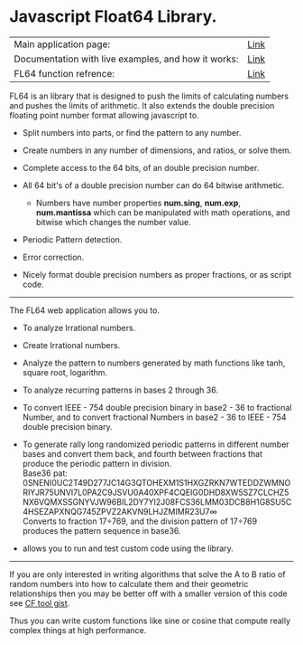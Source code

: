 Javascript Float64 Library.
=============================

<table>
  <tr><td>Main application page:</td><td><a href="https://recoskie.github.io/Fl64/">Link</a></td></tr>
  <tr><td>Documentation with live examples, and how it works:</td><td><a href="https://recoskie.github.io/Fl64/docs/Examples.html">Link</a></td></tr>
  <tr><td>FL64 function refrence:</td><td><a href="https://github.com/Recoskie/Fl64/wiki/Reference.">Link</a></td></tr>
</table>

FL64 is an library that is designed to push the limits of calculating numbers and pushes the limits of arithmetic. It also extends the double precision floating point number format allowing javascript to.<br />

* Split numbers into parts, or find the pattern to any number.<br />

* Create numbers in any number of dimensions, and ratios, or solve them.<br />

* Complete access to the 64 bits, of an double precision number.<br />

* All 64 bit's of a double precision number can do 64 bitwise arithmetic.<br />

  * Numbers have number properties **num.sing**, **num.exp**, **num.mantissa** which can be manipulated with math operations, and bitwise which changes the number value.<br />
  
* Periodic Pattern detection.<br />

* Error correction.<br />

* Nicely format double precision numbers as proper fractions, or as script code.<br />

------------------------------------------------------------------------------

The FL64 web application allows you to. <br />

* To analyze Irrational numbers. <br />

* Create Irrational numbers.<br />

* Analyze the pattern to numbers generated by math functions like tanh, square root, logarithm.

* To analyze recurring patterns in bases 2 through 36. <br />

* To convert IEEE - 754 double precision binary in base2 - 36 to fractional Number, and to convert fractional Numbers in base2 - 36 to IEEE - 754 double precision binary.<br />

* To generate rally long randomized periodic patterns in different number bases and convert them back, and fourth between fractions that produce the periodic pattern in division.<br />
  Base36 pat: 0SNENI0UC2T49D277JC14G3QTOHEXM1S1HXGZRKN7WTEDDZWMNORIYJR75UNVI7L0PA2C9JSVU0A40XPF4CQEIG0DHD8XW5SZ7CLCHZ5NX6VQMXSSGNYVJW96BIL2DY7YI2J08FCS36LMM03DCB8H1G8SU5C4HSEZAPXNQG745ZPVZ2AKVN9LHJZMIMR23U7∞ <br /> Converts to fraction 17÷769, and the division pattern of 17÷769 produces the pattern sequence in base36.

* allows you to run and test custom code using the library.

------------------------------------------------------------------------------

If you are only interested in writing algorithms that solve the A to B ratio of random numbers into how to calculate them and their geometric relationships then you may be better off with a smaller version of this code see <a href="https://gist.github.com/Recoskie/3475a124f095c90bb090bc096bcf0e0c">CF tool gist</a>.

Thus you can write custom functions like sine or cosine that compute really complex things at high performance.
